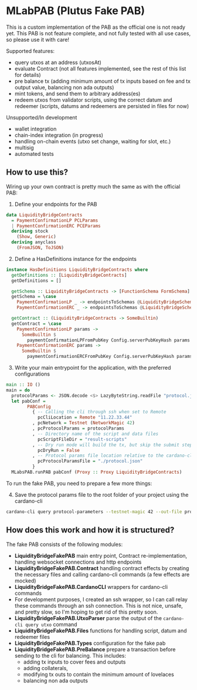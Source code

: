 # MLabPAB (Plutus Fake PAB)

This is a custom implementation of the PAB as the official one is not ready yet.
This PAB is not feature complete, and not fully tested with all use cases, so please use it with care!

Supported features:

- query utxos at an address (utxosAt)
- evaluate Contract (not all features implemented, see the rest of this list for details)
- pre balance tx (adding minimum amount of tx inputs based on fee and tx output value, balancing non ada outputs)
- mint tokens, and send them to arbitrary address(es)
- redeem utxos from validator scripts, using the correct datum and redeemer (scripts, datums and redeemers are persisted in files for now)

Unsupported/In development

- wallet integration
- chain-index integration (in progress)
- handling on-chain events (utxo set change, waiting for slot, etc.)
- multisig
- automated tests

## How to use this?

Wiring up your own contract is pretty much the same as with the official PAB:

1. Define your endpoints for the PAB

```haskell
data LiquidityBridgeContracts
  = PaymentConfirmationLP PCLParams
  | PaymentConfirmationERC PCEParams
  deriving stock
    (Show, Generic)
  deriving anyclass
    (FromJSON, ToJSON)
```

2. Define a HasDefinitions instance for the endpoints

```haskell
instance HasDefinitions LiquidityBridgeContracts where
  getDefinitions :: [LiquidityBridgeContracts]
  getDefinitions = []

  getSchema :: LiquidityBridgeContracts -> [FunctionSchema FormSchema]
  getSchema = \case
    PaymentConfirmationLP _ -> endpointsToSchemas @LiquidityBridgeSchema
    PaymentConfirmationERC _ -> endpointsToSchemas @LiquidityBridgeSchema

  getContract :: (LiquidityBridgeContracts -> SomeBuiltin)
  getContract = \case
    PaymentConfirmationLP params ->
      SomeBuiltin $
        paymentConfirmationLPFromPubKey Config.serverPubKeyHash params
    PaymentConfirmationERC params ->
      SomeBuiltin $
        paymentConfirmationERCFromPubKey Config.serverPubKeyHash params
```

3. Write your main entrypoint for the application, with the preferred configurations

```haskell
main :: IO ()
main = do
  protocolParams <- JSON.decode <$> LazyByteString.readFile "protocol.json"
  let pabConf =
        PABConfig
          { -- Calling the cli through ssh when set to Remote
            pcCliLocation = Remote "11.22.33.44"
          , pcNetwork = Testnet (NetworkMagic 42)
          , pcProtocolParams = protocolParams
          , -- Directory name of the script and data files
            pcScriptFileDir = "result-scripts"
          , -- Dry run mode will build the tx, but skip the submit step
            pcDryRun = False
          , -- Protocol params file location relative to the cardano-cli working directory (needed for the cli)
            pcProtocolParamsFile = "./protocol.json"
          }
  MLabsPAB.runPAB pabConf (Proxy :: Proxy LiquidityBridgeContracts)
```

To run the fake PAB, you need to prepare a few more things:

4. Save the protocol params file to the root folder of your project using the cardano-cli

```bash
cardano-cli query protocol-parameters --testnet-magic 42 --out-file protocol.json
```

## How does this work and how it is structured?

The fake PAB consists of the following modules:

- **LiquidityBridgeFakePAB** main entry point, Contract re-implementation, handling websocket connections and http endpoints
- **LiquidityBridgeFakePAB.Contract** handling contract effects by creating the necessary files and calling cardano-cli commands (a few effects are mocked)
- **LiquidityBridgeFakePAB.CardanoCLI** wrappers for cardano-cli commands
- For development purposes, I created an ssh wrapper, so I can call relay these commands through an ssh connection. This is not nice, unsafe, and pretty slow, so I'm hoping to get rid of this pretty soon.
- **LiquidityBridgeFakePAB.UtxoParser** parse the output of the `cardano-cli query utxo` command
- **LiquidityBridgeFakePAB.Files** functions for handling script, datum and redeemer files
- **LiquidityBridgeFakePAB.Types** configuration for the fake pab
- **LiquidityBridgeFakePAB.PreBalance** prepare a transaction before sending to the cli for balancing. This includes:
  - adding tx inputs to cover fees and outputs
  - adding collaterals,
  - modifying tx outs to contain the minimum amount of lovelaces
  - balancing non ada outputs
